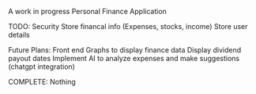 A work in progress Personal Finance Application

TODO:
Security
Store financal info (Expenses, stocks, income)
Store user details


Future Plans:
Front end
Graphs to display finance data
Display dividend payout dates
Implement AI to analyze expenses and make suggestions (chatgpt integration)


COMPLETE:
Nothing

